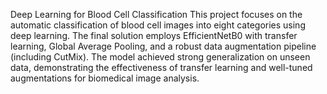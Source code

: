 Deep Learning for Blood Cell Classification
This project focuses on the automatic classification of blood cell images into eight categories using deep learning. The final solution employs EfficientNetB0 with transfer learning, Global Average Pooling, and a robust data augmentation pipeline (including CutMix). The model achieved strong generalization on unseen data, demonstrating the effectiveness of transfer learning and well-tuned augmentations for biomedical image analysis.

